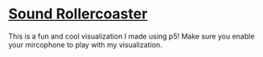 # [Sound Rollercoaster](https://yingshengchoo.github.io/sound-rollercoaster/)
This is a fun and cool visualization I made using p5! Make sure you enable your mircophone to play with my visualization.
